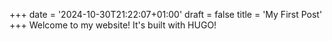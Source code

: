 +++
date = '2024-10-30T21:22:07+01:00'
draft = false
title = 'My First Post'
+++
Welcome to my website! It's built with HUGO!